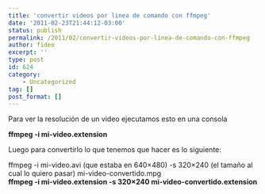 ```yaml
---
title: 'convertir videos por linea de comando con ffmpeg'
date: '2011-02-23T21:44:12-03:00'
status: publish
permalink: /2011/02/convertir-videos-por-linea-de-comando-con-ffmpeg
author: fideo
excerpt: ''
type: post
id: 624
category:
    - Uncategorized
tag: []
post_format: []
---
```

Para ver la resolución de un video ejecutamos esto en una consola

**ffmpeg -i mi-video.extension**

Luego para convertirlo lo que tenemos que hacer es lo siguiente:

ffmpeg -i mi-video.avi (que estaba en 640×480) -s 320×240 (el tamaño al cual lo quiero pasar) mi-video-convertido.mpg  
**ffmpeg -i mi-video.extension -s 320×240 mi-video-convertido.extension**